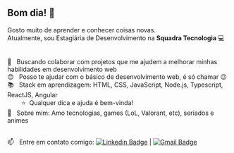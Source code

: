<!--
**naygo/naygo** is a ✨ _special_ ✨ repository because its `README.md` (this file) appears on your GitHub profile
-->

<!-- <img width="auto" src=""> -->

## Bom dia! 👋
Gosto muito de aprender e conhecer coisas novas.
<br/>Atualmente, sou Estagiária de Desenvolvimento na **Squadra Tecnologia** :computer:

 <br/> :blue_heart: &nbsp; Buscando colaborar com projetos que me ajudem a melhorar minhas habilidades em desenvolvimento web
 <br/> :blush: &nbsp; Posso te ajudar com o básico de desenvolvimento web, é só chamar :wink:
 <br/> :books: &nbsp; Stack em aprendizagem: HTML, CSS, JavaScript, Node.js, Typescript, ReactJS, Angular
 </br> &emsp;&emsp; :star: &nbsp;Qualquer dica e ajuda é bem-vinda!
 <br/> 💬  &nbsp; Sobre mim: Amo tecnologias, games (LoL, Valorant, etc), seriados e animes
 
 <br/> :mailbox: &nbsp; Entre em contato comigo: [![Linkedin Badge](https://img.shields.io/badge/-NaylaGomes-blue?style=flat-square&logo=Linkedin&logoColor=white&link=https://https://www.linkedin.com/in/naygo/)](https://www.linkedin.com/in/naygo/) 
| 
[![Gmail Badge](https://img.shields.io/badge/-nayla.cgs@gmail.com-c14438?style=flat-square&logo=Gmail&logoColor=white&link=mailto:nayla.cgs@gmail.com)](mailto:nayla.cgs@gmail.com)

